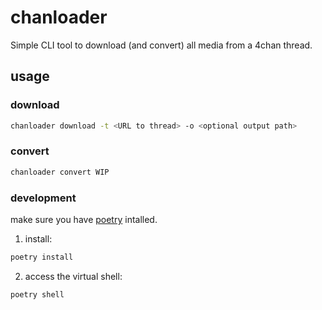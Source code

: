 # chanloader

Simple CLI tool to download (and convert) all media from a 4chan thread.

## usage

### download
```sh
chanloader download -t <URL to thread> -o <optional output path>
```

### convert
```sh
chanloader convert WIP
```

### development
make sure you have [poetry](https://python-poetry.org/docs/#installation) intalled.

1. install:
```sh
poetry install
```

2. access the virtual shell:
```sh
poetry shell
```
